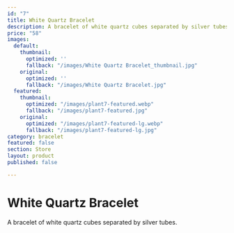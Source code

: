 ```yaml
---
id: "7"
title: White Quartz Bracelet
description: A bracelet of white quartz cubes separated by silver tubes.
price: "58"
images:
  default:
    thumbnail:
      optimized: ''
      fallback: "/images/White Quartz Bracelet_thumbnail.jpg"
    original:
      optimized: ''
      fallback: "/images/White Quartz Bracelet.jpg"
  featured:
    thumbnail:
      optimized: "/images/plant7-featured.webp"
      fallback: "/images/plant7-featured.jpg"
    original:
      optimized: "/images/plant7-featured-lg.webp"
      fallback: "/images/plant7-featured-lg.jpg"
category: bracelet
featured: false
section: Store
layout: product
published: false

---
```

# White Quartz Bracelet

A bracelet of white quartz cubes separated by silver tubes.